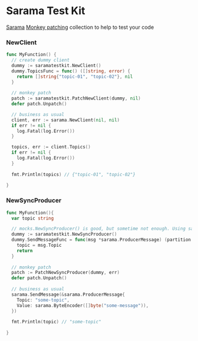 # Sarama Test Kit

[Sarama](https://github.com/Shopify/sarama) [Monkey patching](https://github.com/bouk/monkey) collection to help to test your code 

### NewClient

```go
func MyFunction() {
  // create dummy client
  dummy := saramatestkit.NewClient()
  dummy.TopicsFunc = func() ([]string, error) {
  	return []string{"topic-01", "topic-02"}, nil 
  }
  
  // monkey patch 
  patch := saramatestkit.PatchNewClient(dummy, nil)
  defer patch.Unpatch()

  // business as usual
  client, err := sarama.NewClient(nil, nil)
  if err != nil {
    log.Fatal(log.Error())
  }

  topics, err := client.Topics()
  if err != nil {
    log.Fatal(log.Error())
  }
  
  fmt.Println(topics) // {"topic-01", "topic-02"}
	
}
```

### NewSyncProducer

```go
func MyFunction(){
  var topic string

  // mocks.NewSyncProducer() is good, but sometime not enough. Using saramatestkit.NewSyncProducer() instead
  dummy := saramatestkit.NewSyncProducer()
  dummy.SendMessageFunc = func(msg *sarama.ProducerMessage) (partition int32, offset int64, err error) {
  	topic = msg.Topic
  	return
  }
  
  // monkey patch
  patch := PatchNewSyncProducer(dummy, err)
  defer patch.Unpatch()
  
  // business as usual
  sarama.SendMessage(&sarama.ProducerMessage{
    Topic: "some-topic",
    Value: sarama.ByteEncoder([]byte("some-message")),
  })
  
  fmt.Println(topic) // "some-topic"
  
}

```
